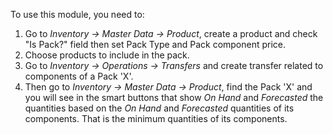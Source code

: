 To use this module, you need to:

1.  Go to *Inventory -\> Master Data -\> Product*, create a product and
    check "Is Pack?" field then set Pack Type and Pack component price.
2.  Choose products to include in the pack.
3.  Go to *Inventory -\> Operations -\> Transfers* and create transfer
    related to components of a Pack 'X'.
4.  Then go to *Inventory -\> Master Data -\> Product*, find the Pack
    'X' and you will see in the smart buttons that show *On Hand* and
    *Forecasted* the quantities based on the *On Hand* and *Forecasted*
    quantities of its components. That is the minimum quantities of its
    components.
